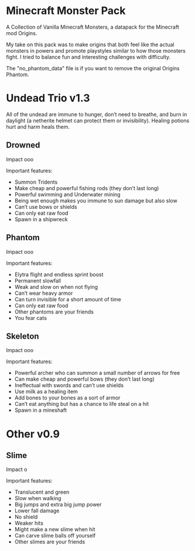 # Minecraft Monster Pack
A Collection of Vanilla Minecraft Monsters, a datapack for the Minecraft mod Origins.

My take on this pack was to make origins that both feel like the actual monsters in powers and promote playstyles similar to how those monsters fight. 
I tried to balance fun and interesting challenges with difficulty. 

The "no_phantom_data" file is if you want to remove the original Origins Phantom.

# Undead Trio v1.3
All of the undead are immune to hunger, don’t need to breathe, and burn in daylight (a netherite helmet can protect them or invisibility). Healing potions hurt and harm heals them.

## Drowned
Impact ooo

Important features:
- Summon Tridents
- Make cheap and powerful fishing rods (they don’t last long)
- Powerful swimming and Underwater mining
- Being wet enough makes you immune to sun damage but also slow
- Can’t use bows or shields
- Can only eat raw food
- Spawn in a shipwreck

## Phantom
Impact ooo

Important features:
- Elytra flight and endless sprint boost
- Permanent slowfall
- Weak and slow on when not flying
- Can’t wear heavy armor
- Can turn invisible for a short amount of time
- Can only eat raw food
- Other phantoms are your friends
- You fear cats

## Skeleton
Impact ooo

Important features:
- Powerful archer who can summon a small number of arrows for free
- Can make cheap and powerful bows (they don’t last long)
- Ineffectual with swords and can’t use shields
- Use milk as a healing item
- Add bones to your bones as a sort of armor
- Can’t eat anything but has a chance to life steal on a hit
- Spawn in a mineshaft

# Other v0.9
## Slime
Impact o

Important features:
- Translucent and green
- Slow when walking
- Big jumps and extra big jump power
- Lower fall damage
- No shield
- Weaker hits
- Might make a new slime when hit
- Can carve slime balls off yourself
- Other slimes are your friends
